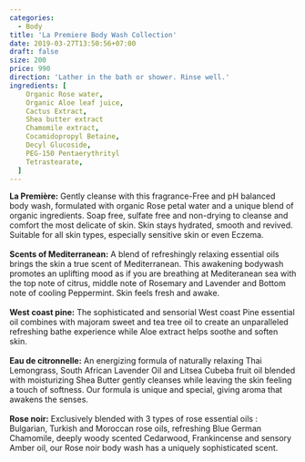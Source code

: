 ```yaml
---
categories:
  - Body
title: 'La Premiere Body Wash Collection'
date: 2019-03-27T13:50:56+07:00
draft: false
size: 200
price: 990
direction: 'Lather in the bath or shower. Rinse well.'
ingredients: [
    Organic Rose water,
    Organic Aloe leaf juice,
    Cactus Extract,
    Shea butter extract
    Chamomile extract,
    Cocamidopropyl Betaine,
    Decyl Glucoside,
    PEG-150 Pentaerythrityl
    Tetrastearate,
  ]
---
```


**La Première:** Gently cleanse with this fragrance-Free and pH balanced body wash, formulated with organic Rose petal water and a unique blend of organic ingredients. Soap free, sulfate free and non-drying to cleanse and comfort the most delicate of skin. Skin stays hydrated, smooth and revived. Suitable for all skin types, especially sensitive skin or even Eczema.
<br><br>
**Scents of Mediterranean:** A blend of refreshingly relaxing essential oils brings the skin a true scent of Mediterranean. This awakening bodywash promotes an uplifting mood as if you are breathing at Mediteranean sea with the top note of citrus, middle note of Rosemary and Lavender and Bottom note of cooling Peppermint. Skin feels fresh and awake.
<br><br>
**West coast pine:** The sophisticated and sensorial West coast Pine essential oil combines with majoram sweet and tea tree oil to create an unparalleled refreshing bathe experience while Aloe extract helps soothe and soften skin.
<br><br>
**Eau de citronnelle:** An energizing formula of naturally relaxing Thai Lemongrass, South African Lavender Oil and Litsea Cubeba fruit oil blended with moisturizing Shea Butter gently cleanses while leaving the skin feeling a touch of softness. Our formula is unique and special, giving aroma that awakens the senses.
<br><br>
**Rose noir:** Exclusively blended with 3 types of rose essential oils : Bulgarian, Turkish and Moroccan rose oils, refreshing Blue German Chamomile, deeply woody scented Cedarwood, Frankincense and sensory Amber oil, our Rose noir body wash has a uniquely sophisticated scent.
